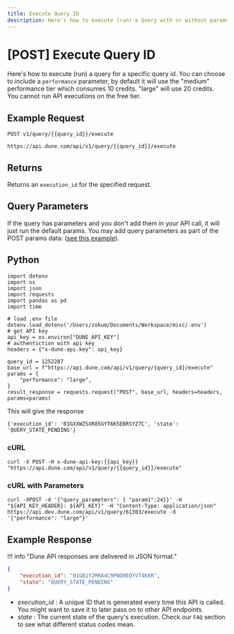 ```yaml
---
title: Execute Query ID
description: Here's how to execute (run) a Query with or without parameters to retrieve data.
---
```

# [POST] Execute Query ID

Here's how to execute (run) a query for a specific query id. You can choose to include a `performance` parameter, by default it will use the "medium" performance tier which consumes 10 credits. "large" will use 20 credits. You cannot run API executions on the free tier.
## Example Request

```
POST v1/query/{{query_id}}/execute

https://api.dune.com/api/v1/query/{{query_id}}/execute
```
## Returns

Returns an `execution_id` for the specified request.
## Query Parameters

If the query has parameters and you don't add them in your API call, it will just run the default params. You may add query parameters as part of the POST params data: ([see this example](#curl-with-parameters)).
## Python
```
import dotenv
import os
import json
import requests
import pandas as pd
import time

# load .env file
dotenv.load_dotenv('/Users/zokum/Documents/Workspace/misc/.env')
# get API key
api_key = os.environ["DUNE_API_KEY"]
# authentiction with api key
headers = {"x-dune-api-key": api_key}

query_id = 1252207
base_url = f"https://api.dune.com/api/v1/query/{query_id}/execute"
params = {
    "performance": "large",
}
result_response = requests.request("POST", base_url, headers=headers, params=params)
```

This will give the response

```
{'execution_id': '01GXXWZSXR85GYT6K5EBRSYZ7C', 'state': 'QUERY_STATE_PENDING'}
```


### cURL

```
curl -X POST -H x-dune-api-key:{{api_key}} "https://api.dune.com/api/v1/query/{{query_id}}/execute"
```

### cURL with Parameters

```
curl -XPOST -d '{"query_parameters": { "param1":24}}' -H "${API_KEY_HEADER}: ${API_KEY}" -H "Content-Type: application/json" https://api.dev.dune.com/api/v1/query/61303/execute -d '{"performance": "large"}'
```

## Example Response

!!! info "Dune API responses are delivered in JSON format."

```json
{
    "execution_id": "01GB1Y2MRA4C9PNQ0EQYVT4K6R",
    "state": "QUERY_STATE_PENDING"
}
```

 - *execution_id* : A unique ID that is generated every time this API is called. You might want to save it to later pass on to other API endpoints.
 - *state* : The current state of the query's execution. Check our `FAQ` section to see what different status codes mean.